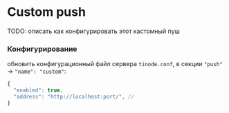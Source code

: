 ﻿# Сustom push

TODO: описать как конфигурировать этот кастомный пуш

### Конфигурирование
обновить конфигурационный файл сервера `tinode.conf`, в секции `"push"` -> `"name": "custom"`:
```js
{
  "enabled": true,
  "address": "http://localhost:port/", // 
}
```
